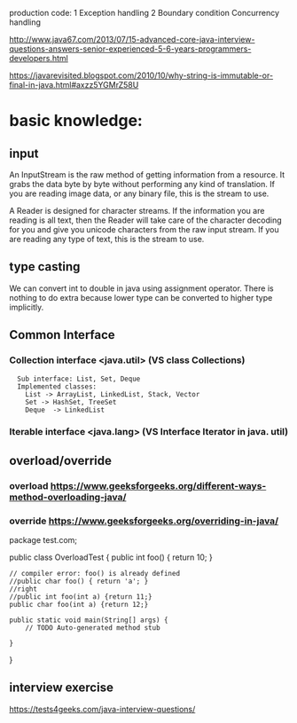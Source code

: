 production code:
1 Exception handling
2 Boundary condition 
Concurrency handling

http://www.java67.com/2013/07/15-advanced-core-java-interview-questions-answers-senior-experienced-5-6-years-programmers-developers.html

https://javarevisited.blogspot.com/2010/10/why-string-is-immutable-or-final-in-java.html#axzz5YGMrZ58U


# basic knowledge:
 ## input
 An InputStream is the raw method of getting information from a resource. It grabs the data byte by byte without performing any kind of translation. If you are reading image data, or any binary file, this is the stream to use.

A Reader is designed for character streams. If the information you are reading is all text, then the Reader will take care of the character decoding for you and give you unicode characters from the raw input stream. If you are reading any type of text, this is the stream to use.

## type casting
We can convert int to double in java using assignment operator. There is nothing to do extra because lower type can be converted to higher type implicitly.

 ## Common Interface
  ### Collection interface <java.util>   (VS class Collections)
      Sub interface: List, Set, Deque
      Implemented classes: 
        List -> ArrayList, LinkedList, Stack, Vector
        Set -> HashSet, TreeSet
        Deque  -> LinkedList
 ### Iterable interface <java.lang>   (VS Interface Iterator in java. util)
 
 ## overload/override
 ### overload https://www.geeksforgeeks.org/different-ways-method-overloading-java/
 ### override https://www.geeksforgeeks.org/overriding-in-java/
 
 package test.com;

public class OverloadTest {
	public int foo() { return 10; } 
	  
    // compiler error: foo() is already defined 
    //public char foo() { return 'a'; } 
	//right
	//public int foo(int a) {return 11;}
	public char foo(int a) {return 12;}

	public static void main(String[] args) {
		// TODO Auto-generated method stub

	}

}

 
 ## interview exercise
 
 https://tests4geeks.com/java-interview-questions/
    
    
    
    
  
  
